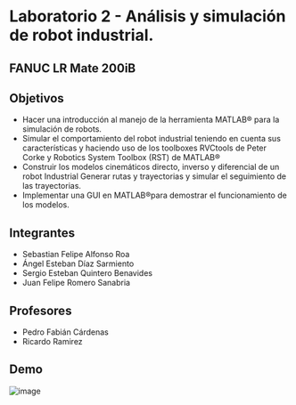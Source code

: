 # Laboratorio 2 - Análisis y simulación de robot industrial.
## FANUC LR Mate 200iB


## Objetivos
- Hacer una introducción al manejo de la herramienta MATLAB® para la simulación de robots.
- Simular el comportamiento del robot industrial teniendo en cuenta sus características y haciendo uso de los toolboxes RVCtools de Peter Corke y Robotics System Toolbox (RST) de MATLAB® 
- Construir los modelos cinemáticos directo, inverso y diferencial de un robot Industrial Generar rutas y trayectorias y simular el seguimiento de las trayectorias. 
- Implementar una GUI en MATLAB®para demostrar el funcionamiento de los modelos.

## Integrantes
- Sebastian Felipe Alfonso Roa
- Ángel Esteban Díaz Sarmiento
- Sergio Esteban Quintero Benavides
- Juan Felipe Romero Sanabria

## Profesores
- Pedro Fabián Cárdenas
- Ricardo Ramirez

## Demo
![image](https://drive.google.com/uc?export=view&id=1aZH30XmxnL_HfHebaMkoOk8JFj_gGZj0)

